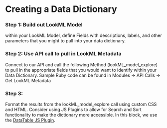 

# Creating a Data Dictionary

### Step 1: Build out LookML Model
within your LookML Model, define Fields with descriptions, labels, and other parameters that you might to pull into your data dictionary.

### Step 2: Use API call to pull in LookML Metadata
Connect to our API and call the following Method (lookML_model_explore) to pull in the appropriate fields that you would want to identify within your Data Dictionary. 
Sample Ruby code can be found in Modules -> API Calls -> Get LookML Metadata


### Step 3:

Format the results from the lookML_model_explore call using custom CSS and HTML. Consider using JS Plugins to allow for Search and Sort functionality to make the dictionary more accessible. In this block, we use the [DataTable JS Plugin](https://datatables.net/).
